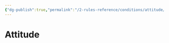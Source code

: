 ```yaml
---
{"dg-publish":true,"permalink":"/2-rules-reference/conditions/attitude/attitude/","noteIcon":""}
---
```


# Attitude

